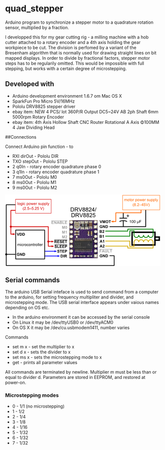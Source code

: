 # quad_stepper
Arduino program to synchronize a stepper motor to a quadrature rotation sensor, multiplied by a fraction.

I developped this for my gear cutting rig - a milling machine with a hob cutter attached to a rotary encoder and a 4th axis holding the gear workpiece to be cut. The division is perfomed by a variant of the Bresenham algorithm that is normally used for drawing straight lines on bit mapped displays. In order to divide by fractional factors, stepper motor steps has to be regularily omitted. This would be impossible with full stepping, but works with a certain degree of microstepping.

## Developed with
- Arduino development environment 1.6.7 om Mac OS X
- SparkFun Pro Micro 5V/16MHz
- Pololu DRV8825 stepper driver
- ebay item: NEW 4 PCS/ lot 360P/R Output DC5~24V AB 2ph Shaft 6mm 5000rpm Rotary Encoder
- ebay item: 4th Axis Hollow Shaft CNC Router Rotational A Axis Φ100MM 4 Jaw Dividing Head

##Connections

Connect Arduino pin function - to
- RXI dirOut - Pololu DIR
- TXO stepOut - Pololu STEP
- 2 q0In - rotary encoder quadrature phase 0
- 3 q1In - rotary encoder quadrature phase 1
- 7 ms0Out - Pololu M0
- 8 ms0Out - Pololu M1
- 9 ms0Out - Pololu M2

![Pololu pinout](Pololu-DRV8825.png)

## Serial commands

The arduino USB Serial inteface is used to send command from a computer to the arduino, for setting frequency multipliter and divider, and microstepping mode.
The USB serial interface appears under vaious names depending on OS etc.
- In the arduino environment it can be accessed by the serial console
- On Linux it may be /dev/ttyUSB0 or /dev/ttyACM0
- On OS X it may be /dev/cu.usbmodem1411, number varies

Commands
- set m x - set the multiplier to x
- set d x - sets the divider to x
- set ms x - sets the microstepping mode to x
- get - prints all parameter values

All commands are terminated by newline. 
Multiplier m must be less than or equal to divider d.
Parameters are stored in EEPROM, and restored at power-on.

### Microstepping modes
- 0 - 1/1 (no microstepping)
- 1 - 1/2
- 2 - 1/4
- 3 - 1/8
- 4 - 1/16
- 5 - 1/32
- 6 - 1/32
- 7 - 1/32

